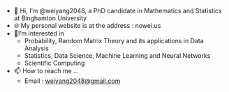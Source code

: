 - 👋 Hi, I’m @weiyang2048, a PhD candidate in Mathematics and Statistics at Binghamton University
- 🌐 My personal website is at the address : nowei.us
- 📖I’m interested in
  - Probability, Random Matrix Theory and its applications in Data Analysis
  - Statistics, Data Science, Machine Learning and Neural Networks
  - Scientific Computing
- 📫 How to reach me ...
  - Email : weiyang2048@gmail.com 

